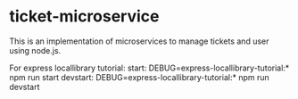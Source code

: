# ticket-microservice
This is an implementation of microservices to manage tickets and user using node.js.

For express locallibrary tutorial:
start: 
DEBUG=express-locallibrary-tutorial:* npm run start
devstart:
DEBUG=express-locallibrary-tutorial:* npm run devstart

